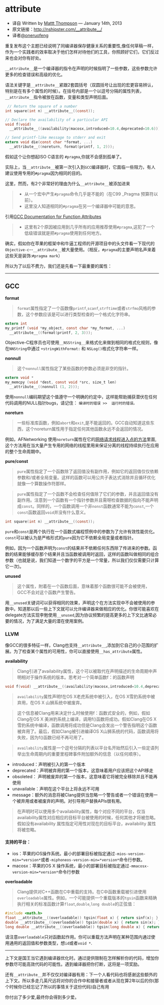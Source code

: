 # __attribute__

* 译自 Written by [Mattt Thompson](http://nshipster.com/authors/mattt-thompson/) — January 14th, 2013
* 原文链接：<http://nshipster.com/__attribute__/>
* 译者[@oneruofeng](https://twitter.com/oneruofeng)

重复发布这个主题已经说明了同编译器保存健康关系的重要性,像任何草稿一样，作为一个实践者的效率取决于他们怎样对待他们的工具，你照顾好它们，它们反过来也会对你有好处。

 `__attribute__`是一个编译器的指令在声明的时候指明了一些参数，这些参数允许更多的检查错误和高级的优化。

 语法关键字是`__attribute__`紧跟2套圆括号（双圆括号让出现的宏更容易辨认，特别是在有多个属性的时候）。在括号内部是一个以逗号分隔的属性列表，`__attribute__`指令被放在函数，变量和类型声明后面。

```objective-c
 // Return the square of a number
int square(int n) __attribute__((const));

// Declare the availability of a particular API
void f(void)
  __attribute__((availability(macosx,introduced=10.4,deprecated=10.6)));

// Send printf-like message to stderr and exit
extern void die(const char *format, ...)
  __attribute__((noreturn, format(printf, 1, 2)));
```

假如这个让你想起ISO C语言的 `#pragma`,你就不会感到孤单了。

实际上，当`__attribute__`被第一次引入到`GCC`编译器时，它面临一些阻力，有人建议使用专用的`#pragma`因为相同的目的。

这里，然而，有2个非常好的理由为什么`__attribute__`被添加进来
> * 从一个宏中产生`#pragma`命令几乎是不能的（在C99 _Pragma 预算符以前）。
> * 这里没人知道相同的`#pragma`在另一个编译器中可能的意思。

 引用[GCC Documentation for Function Attributes](http://gcc.gnu.org/onlinedocs/gcc/Function-Attributes.html)

 > * 这里有2个原因被应用到几乎所有的应用推荐使用`#pragma`,这犯了一个低级错误就是把`#pragma`使用到任何地方。

 确实，假如你在苹果的框架中和牛逼工程师的开源项目中的头文件看一下现代的`Objective-c`--`__attribute__`被大量使用。（相反，`#pragma`的主要声明名声来着这些天是装饰:`#pragma mark`）

 所以为了以后不费力，我们还是先看一下最重要的属性：

 ------
GCC
---
**format**
> `format`属性指定了一个函数像`printf`,`scanf`,`strftime`或者`strfmo`风格的参数，这个参数应该是可以进行类型检查的一个格式化字符串。

```objective-c
extern int
my_printf (void *my_object, const char *my_format, ...)
  __attribute__((format(printf, 2, 3)));
```

Objective-C程序员也可使用`__NSString__`来格式化来做到相同的格式化规则，像在`NNString`中通过 ``+stringWithFormat:`` 和 `NSLog()`格式化字符串一样。

**nonnull**
> 这个`nonnull`属性指定了某些函数的参数必须是非空的指针。

```objective-c
extern void *
my_memcpy (void *dest, const void *src, size_t len)
  __attribute__((nonnull (1, 2)));
```

使用`nonnull`编码期望这个值遵守一个明确的约定中，这样能帮助捕获潜伏在任何代码调用的NULL指针bugs，请记住：
`编译时的错误 >>  运行时的错误。`

**noreturn**
> 一些标准库函数，例如`abort`和`exit`,是不能返回的。GCC自动知道这些东西，这个noreturn属性用于指定任何其他函数永远不会返回的情况。

例如，AFNetworking 使用`noreturn`属性在它的[网络请求线程进入点的方法](https://github.com/AFNetworking/AFNetworking/blob/1.1.0/AFNetworking/AFURLConnectionOperation.m#L157)里面,这个方法用在当大量产生专用的网络的线程里用来保证分离的线程持续执行在应用的整个生命周期中。

**pure/const**
> `pure`属性指定了一个函数除了返回值没有副作用，例如它的返回值仅仅依赖参数和/或者全局变量。这样的函数可以用公共子表达式消除并且循环优化就像一个算数操作符那样。

> `pure`属性指定了一个函数不会检查任何值除了它们的参数，并且返回值没有副作用。注意到一个函数有一个指针参数并且需呀检查数据的指向不能声明成`const`。同样的，一个函数调用一个非`nonst`函数通常不能为`const`,一个`const`函数返回`void`并没有什么意义。

```objective-c
int square(int n) __attribute__((const));
```

`pure`和`const`是两个执行在一个函数式编程惯例中的参数为了允许有效性能优化。`const`可以被认为是严格形式的`pure`因为它不依赖全局变量或者指针。

例如，因为一个函数声明为`const`的结果并不依赖任何东西除了传进来的参数。函数的结果能够缓存那个结果并且当函数被调用时返回，这样的函数叫做相同的组合参数（也就是说，我们知道一个数字的平方是一个常量，所以我们仅仅需要只计算它一次)。

**unused**
> 这个属性，附着在一个函数后面，意味着那个函数很可能不会被使用，GCC不会对这个函数产生警告。

用`__unused`关键词可以获得相同的效果，声明这个在方法实现中不会被使用的参数中。知道那以后一些上下文就可以允许编译器来做相应的优化。你很可能喜欢在delegate方法实现李勉使用`__unused`,因为协议频繁的提高更多的上下文比通常必要的情况，为了满足大量的潜在使用案例。

### LLVM

像GCC的很多特征一样，Clang也支持`__attribute__`,添加到它自己的小范围的扩展。为了检查某个属性的可用性，你可以直接使用`__has_attribute`属性。

**availability**
> Clang引进了availability属性，这个可以被取代在声明描述的生命周期中声明相对于操作系统的版本。思考对一个简单函数f：的函数声明

```objective-c
void f(void) __attribute__((availability(macosx,introduced=10.4,deprecated=10.6,obsoleted=10.7)));
```

> `availability`属性声明f在OS X老虎系统中被引入，在OS X雪豹系统中被弃用，在OS X 山狮系统中被废弃。

> 这个信息被Clang用来决定什么时候使用f：函数式安全的，例如，假如Clang在OS X 美洲豹系统上编译，调用f()函数将成功。假如Clang在OS X雪豹系统中编译，函数调用将成功但是Clang会发出一个警告指明这个函数被弃用了。最后，假如Clang被引进编译OS X山狮系统的代码，函数调用将失败，因为f()函数已经不再可用了。

> `availability`属性是一个逗号分隔的列表以平台名开始然后引入一些定语列举出生命周期内的重要里程碑事件附加额外的信息（以任何顺序）。

* introduced：声明被引入的第一个版本
* deprecated：声明被弃用的第一个版本，这意味着用户应该把这个API移走
* obsoleted： 声明被废弃的第一个版本，这意味着它将被完全移除并且不能再使用
* unavailable：声明在这个平台上将永远不可用
* message：额外的消息将被Clang提供当忽略一个警告或者一个错误在使用一个被弃用或者被废弃的声明。对引导用户替换APIs很有用。

> 在声明时可以使用多个availability属性，每个对应不同的平台，仅当availability属性对应相应的目标平台被使用的时候，任何其他才将被忽略。假如没有availability 属性指定可用性对现在的目标平台，availability 属性将被忽略。

#### 支持的平台：
* ios：苹果的iOS操作系统。最小的部署目标被指定通过`-mios-version-min=*version*`或者`-miphoneos-version-min=*version*`命令行参数。
* macosx：苹果的OS X 操作系统，最小的部署目标被指定通过`-mmacosx-version-min=*version*`命令行参数

**overloadable**

> Clang提供对C++函数在C中重载的支持。在C中函数重载被引进使用`overloadable`属性。例如，一个可能提供一个重载版本的`tgsin`函数来精确执行相关的标准函数计算`float`,`double`,`long double`的正弦值：

```objective-c
#include <math.h>
float __attribute__((overloadable)) tgsin(float x) { return sinf(x); }
double __attribute__((overloadable)) tgsin(double x) { return sin(x); }
long double __attribute__((overloadable)) tgsin(long double x) { return sinl(x); }
```
请注意`overloadable`只对函数起作用。你可以重载方法声明在某种范围内通过使用通用的返回值和参数类型，想`id`或者`void *`.

----

上下文是国王当它遇到编译器优化时。通过提供限制在怎样解析你的代码，增加你参数尽可能高效代码的可能性。遇到编译器把你打断，这将是一项奖励。

还有`__attribute__`并不仅仅对编译器有用：下一个人看代码也将感谢这些额外的上下文。所以多走几英尺远将对你的合作中和接替者或者从现在算2年以后的你(那个时候你已经忘记了所以的事情关于这份代码)自己有用

你付出了多少爱,最终你会得到多少爱。
